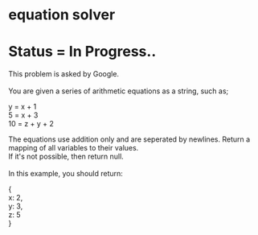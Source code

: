 # equation solver
# Status = In Progress..
This problem is asked by Google.<br><br>
You are given a series of arithmetic equations as a string, such as;<br>

y = x + 1<br>
5 = x + 3<br>
10 = z + y + 2<br>

The equations use addition only and are seperated by newlines. Return a mapping of all variables to their values.<br>
If it's not possible, then return null.<br><br>
In this example, you should return:<br>

{<br>
	x: 2,<br>
	y: 3,<br>
	z: 5<br>
}
